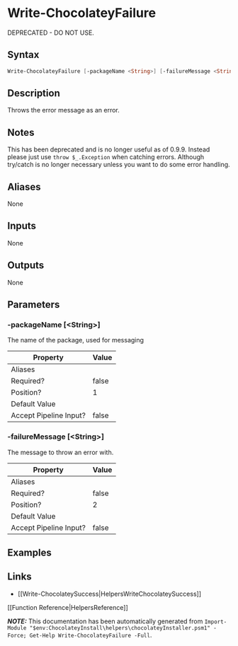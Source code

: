 ﻿# Write-ChocolateyFailure

DEPRECATED - DO NOT USE.

## Syntax

~~~powershell
Write-ChocolateyFailure [-packageName <String>] [-failureMessage <String>]
~~~

## Description
Throws the error message as an error.

## Notes

This has been deprecated and is no longer useful as of 0.9.9. Instead please just use `throw $_.Exception` when catching errors. Although try/catch is no longer necessary unless you want to do some error handling.

## Aliases

None

## Inputs

None

## Outputs

None

## Parameters

###  -packageName [\<String\>]
The name of the package, used for messaging

Property               | Value
---------------------- | -----
Aliases                | 
Required?              | false
Position?              | 1
Default Value          | 
Accept Pipeline Input? | false
 
###  -failureMessage [\<String\>]
The message to throw an error with.

Property               | Value
---------------------- | -----
Aliases                | 
Required?              | false
Position?              | 2
Default Value          | 
Accept Pipeline Input? | false
 

## Examples


## Links

 * [[Write-ChocolateySuccess|HelpersWriteChocolateySuccess]]


[[Function Reference|HelpersReference]]

***NOTE:*** This documentation has been automatically generated from `Import-Module "$env:ChocolateyInstall\helpers\chocolateyInstaller.psm1" -Force; Get-Help Write-ChocolateyFailure -Full`.
